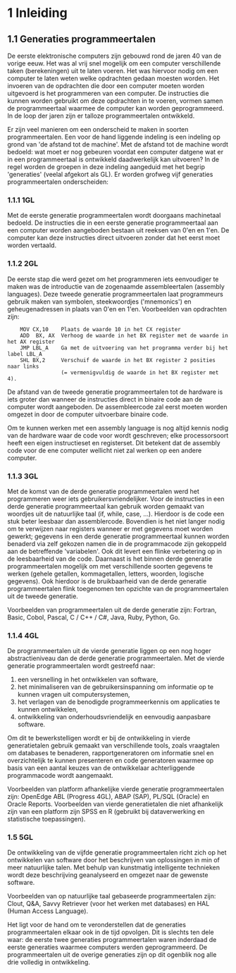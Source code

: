 
# 1 Inleiding
## 1.1	Generaties programmeertalen
De eerste elektronische computers zijn gebouwd rond de jaren 40 van de vorige eeuw. Het was al vrij snel mogelijk om een computer verschillende taken (berekeningen) uit te laten voeren. Het was hiervoor nodig om een computer te laten weten welke opdrachten gedaan moesten worden. Het invoeren van de opdrachten die door een computer moeten worden uitgevoerd is het programmeren van een computer. De instructies die kunnen worden gebruikt om deze opdrachten in te voeren, vormen samen de programmeertaal waarmee de computer kan worden geprogrammeerd. In de loop der jaren zijn er talloze programmeertalen ontwikkeld.

Er zijn veel manieren om een onderscheid te maken in soorten programmeertalen. Een voor de hand liggende indeling is een indeling op grond van 'de afstand tot de machine'. Met de afstand tot de machine wordt bedoeld: wat moet er nog gebeuren voordat een computer datgene wat er in een programmeertaal is ontwikkeld daadwerkelijk kan uitvoeren? In de regel worden de groepen in deze indeling aangeduid met het begrip 'generaties' (veelal afgekort als GL). Er worden grofweg vijf generaties programmeertalen onderscheiden:

### 1.1.1	1GL
Met de eerste generatie programmeertalen wordt doorgaans machinetaal bedoeld. De instructies die in een eerste generatie programmeertaal aan een computer worden aangeboden bestaan uit reeksen van 0'en en 1'en. De computer kan deze instructies direct uitvoeren zonder dat het eerst moet worden vertaald.

### 1.1.2 2GL
De eerste stap die werd gezet om het programmeren iets eenvoudiger te maken was de introductie van de zogenaamde assembleertalen (assembly languages). Deze tweede generatie programmeertalen laat programmeurs gebruik maken van symbolen, steekwoordjes ('mnemonics') en geheugenadressen in plaats van 0'en en 1'en. Voorbeelden van opdrachten zijn:
```
    MOV CX,10    Plaats de waarde 10 in het CX register
    ADD  BX, AX  Verhoog de waarde in het BX register met de waarde in het AX register
    JMP LBL_A    Ga met de uitvoering van het programma verder bij het label LBL_A
    SHL BX,2	 Verschuif de waarde in het BX register 2 posities naar links 
                 (= vermenigvuldig de waarde in het BX register met 4).
```
De afstand van de tweede generatie programmeertalen tot de hardware is iets groter dan wanneer de instructies direct in binaire code aan de computer wordt aangeboden. De assembleercode zal eerst moeten worden omgezet in door de computer uitvoerbare binaire code.

Om te kunnen werken met een assembly language is nog altijd kennis nodig van de hardware waar de code voor wordt geschreven; elke processorsoort heeft een eigen instructieset en registerset. Dit betekent dat de assembly code voor de ene computer wellicht niet zal werken op een andere computer.

### 1.1.3 3GL
Met de komst van de derde generatie programmeertalen werd het programmeren weer iets gebruikersvriendelijker. Voor de instructies in een derde generatie programmeertaal kan gebruik worden gemaakt van woordjes uit de natuurlijke taal (if, while, case, …). Hierdoor is de code een stuk beter leesbaar dan assemblercode. Bovendien is het niet langer nodig om te verwijzen naar registers wanneer er met gegevens moet worden gewerkt; gegevens in een derde generatie programmeertaal kunnen worden benaderd via zelf gekozen namen die in de programmacode zijn gekoppeld aan de betreffende 'variabelen'. Ook dit levert een flinke verbetering op in de leesbaarheid van de code. Daarnaast is het binnen derde generatie programmeertalen mogelijk om met verschillende soorten gegevens te werken (gehele getallen, kommagetallen, letters, woorden, logische gegevens).  Ook hierdoor is de bruikbaarheid van de derde generatie programmeertalen flink toegenomen ten opzichte van de programmeertalen uit de tweede generatie.

Voorbeelden van programmeertalen uit de derde generatie zijn: Fortran, Basic, Cobol, Pascal, C / C++ / C#, Java, Ruby, Python, Go.

### 1.1.4 4GL
De programmeertalen uit de vierde generatie liggen op een nog hoger abstractieniveau dan de derde generatie programmeertalen. Met de vierde generatie programmeertalen wordt gestreefd naar:

1.	een versnelling in het ontwikkelen van software,
2.	het minimaliseren van de gebruikersinspanning om informatie op te kunnen vragen uit computersystemen,
3.	het verlagen van de benodigde programmeerkennis om applicaties te kunnen ontwikkelen,
4.	ontwikkeling van onderhoudsvriendelijk en eenvoudig aanpasbare software.

Om dit te bewerkstelligen wordt er bij de ontwikkeling in vierde generatietalen gebruik gemaakt van verschillende tools, zoals vraagtalen om databases te benaderen, rapportgeneratoren om informatie snel en overzichtelijk te kunnen presenteren en code generatoren waarmee op basis van een aantal keuzes van de ontwikkelaar achterliggende programmacode wordt aangemaakt.

Voorbeelden van platform afhankelijke vierde generatie programmeertalen zijn: OpenEdge ABL (Progress 4GL), ABAP (SAP), PL/SQL (Oracle) en Oracle Reports. Voorbeelden van vierde generatietalen die niet afhankelijk zijn van een platform zijn SPSS en R (gebruikt bij dataverwerking en statistische toepassingen).

### 1.5	5GL
De ontwikkeling van de vijfde generatie programmeertalen richt zich op het ontwikkelen van software door het beschrijven van oplossingen in min of meer natuurlijke talen. Met behulp van kunstmatig intelligente technieken wordt deze beschrijving geanalyseerd en omgezet naar de gewenste software.

Voorbeelden van op natuurlijke taal gebaseerde programmeertalen zijn: Clout, Q&A, Savvy Retriever (voor het werken met databases) en HAL (Human Access Language).

Het ligt voor de hand om te veronderstellen dat de generaties programmeertalen elkaar ook in de tijd opvolgen. Dit is slechts ten dele waar: de eerste twee generaties programmeertalen waren inderdaad de eerste generaties waarmee computers werden geprogrammeerd. De programmeertalen uit de overige generaties zijn op dit ogenblik nog alle drie volledig in ontwikkeling.


```elm

```

